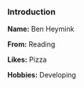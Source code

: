 ### Introduction

**Name:** Ben Heymink

**From:** Reading

**Likes:** Pizza

**Hobbies:** Developing
